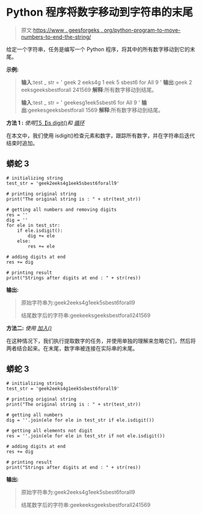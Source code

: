 # Python 程序将数字移动到字符串的末尾

> 原文:[https://www . geesforgeks . org/python-program-to-move-numbers-to-end-the-string/](https://www.geeksforgeeks.org/python-program-to-move-numbers-to-the-end-of-the-string/)

给定一个字符串，任务是编写一个 Python 程序，将其中的所有数字移动到它的末尾。

**示例:**

> **输入**:test _ str = ' geek 2 eeks4g 1 eek 5 sbest6 for All 9 '
> **输出**:geek 2 eeksgeeksbestforall 241569
> **解释**:所有数字移动到结尾。
> 
> **输入**:test _ str = ' geekesg1eek5sbest6 for All 9 '
> **输出**:geekesgeeksbestforall 1569
> **解释**:所有数字移动到结尾。

**方法 1 :** *使用*[T5【is digit()](https://www.geeksforgeeks.org/python-string-isdigit-application/)*和* [*循环*](https://www.geeksforgeeks.org/loops-in-python/)

在本文中，我们使用 isdigit()检查元素和数字，跟踪所有数字，并在字符串后迭代结束时追加。

## 蟒蛇 3

```
# initializing string
test_str = 'geek2eeks4g1eek5sbest6forall9'

# printing original string
print("The original string is : " + str(test_str))

# getting all numbers and removing digits
res = ''
dig = ''
for ele in test_str:
    if ele.isdigit():
        dig += ele
    else:
        res += ele

# adding digits at end
res += dig

# printing result
print("Strings after digits at end : " + str(res))
```

**输出:**

> 原始字符串为:geek2eeks4g1eek5sbest6forall9
> 
> 结尾数字后的字符串:geekeeksgeeksbestforall241569

**方法二:** *使用* [*加入()*](https://www.geeksforgeeks.org/join-function-python/)

在这种情况下，我们执行提取数字的任务，并使用单独的理解来忽略它们，然后将两者结合起来。在末尾，数字串被连接在实际串的末尾。

## 蟒蛇 3

```
# initializing string
test_str = 'geek2eeks4g1eek5sbest6forall9'

# printing original string
print("The original string is : " + str(test_str))

# getting all numbers
dig = ''.join(ele for ele in test_str if ele.isdigit())

# getting all elements not digit
res = ''.join(ele for ele in test_str if not ele.isdigit())

# adding digits at end
res += dig

# printing result
print("Strings after digits at end : " + str(res))
```

**输出:**

> 原始字符串为:geek2eeks4g1eek5sbest6forall9
> 
> 结尾数字后的字符串:geekeeksgeeksbestforall241569
